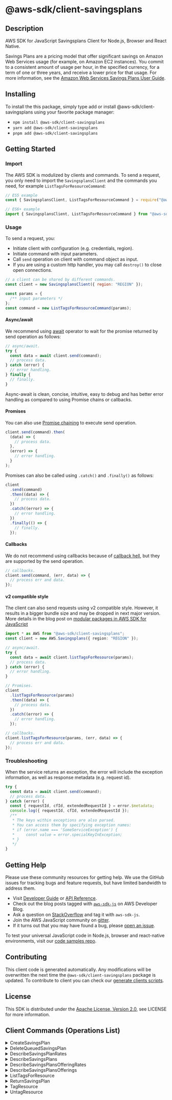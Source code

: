 <!-- generated file, do not edit directly -->

# @aws-sdk/client-savingsplans

## Description

AWS SDK for JavaScript Savingsplans Client for Node.js, Browser and React Native.

<p>Savings Plans are a pricing model that offer significant savings on Amazon Web Services usage (for example, on Amazon EC2 instances). You commit to a consistent
amount of usage per hour, in the specified currency, for a term of one or three years, and
receive a lower price for that usage. For more information, see the <a href="https://docs.aws.amazon.com/savingsplans/latest/userguide/">Amazon Web Services
Savings Plans User Guide</a>.</p>

## Installing

To install the this package, simply type add or install @aws-sdk/client-savingsplans
using your favorite package manager:

- `npm install @aws-sdk/client-savingsplans`
- `yarn add @aws-sdk/client-savingsplans`
- `pnpm add @aws-sdk/client-savingsplans`

## Getting Started

### Import

The AWS SDK is modulized by clients and commands.
To send a request, you only need to import the `SavingsplansClient` and
the commands you need, for example `ListTagsForResourceCommand`:

```js
// ES5 example
const { SavingsplansClient, ListTagsForResourceCommand } = require("@aws-sdk/client-savingsplans");
```

```ts
// ES6+ example
import { SavingsplansClient, ListTagsForResourceCommand } from "@aws-sdk/client-savingsplans";
```

### Usage

To send a request, you:

- Initiate client with configuration (e.g. credentials, region).
- Initiate command with input parameters.
- Call `send` operation on client with command object as input.
- If you are using a custom http handler, you may call `destroy()` to close open connections.

```js
// a client can be shared by different commands.
const client = new SavingsplansClient({ region: "REGION" });

const params = {
  /** input parameters */
};
const command = new ListTagsForResourceCommand(params);
```

#### Async/await

We recommend using [await](https://developer.mozilla.org/en-US/docs/Web/JavaScript/Reference/Operators/await)
operator to wait for the promise returned by send operation as follows:

```js
// async/await.
try {
  const data = await client.send(command);
  // process data.
} catch (error) {
  // error handling.
} finally {
  // finally.
}
```

Async-await is clean, concise, intuitive, easy to debug and has better error handling
as compared to using Promise chains or callbacks.

#### Promises

You can also use [Promise chaining](https://developer.mozilla.org/en-US/docs/Web/JavaScript/Guide/Using_promises#chaining)
to execute send operation.

```js
client.send(command).then(
  (data) => {
    // process data.
  },
  (error) => {
    // error handling.
  }
);
```

Promises can also be called using `.catch()` and `.finally()` as follows:

```js
client
  .send(command)
  .then((data) => {
    // process data.
  })
  .catch((error) => {
    // error handling.
  })
  .finally(() => {
    // finally.
  });
```

#### Callbacks

We do not recommend using callbacks because of [callback hell](http://callbackhell.com/),
but they are supported by the send operation.

```js
// callbacks.
client.send(command, (err, data) => {
  // process err and data.
});
```

#### v2 compatible style

The client can also send requests using v2 compatible style.
However, it results in a bigger bundle size and may be dropped in next major version. More details in the blog post
on [modular packages in AWS SDK for JavaScript](https://aws.amazon.com/blogs/developer/modular-packages-in-aws-sdk-for-javascript/)

```ts
import * as AWS from "@aws-sdk/client-savingsplans";
const client = new AWS.Savingsplans({ region: "REGION" });

// async/await.
try {
  const data = await client.listTagsForResource(params);
  // process data.
} catch (error) {
  // error handling.
}

// Promises.
client
  .listTagsForResource(params)
  .then((data) => {
    // process data.
  })
  .catch((error) => {
    // error handling.
  });

// callbacks.
client.listTagsForResource(params, (err, data) => {
  // process err and data.
});
```

### Troubleshooting

When the service returns an exception, the error will include the exception information,
as well as response metadata (e.g. request id).

```js
try {
  const data = await client.send(command);
  // process data.
} catch (error) {
  const { requestId, cfId, extendedRequestId } = error.$metadata;
  console.log({ requestId, cfId, extendedRequestId });
  /**
   * The keys within exceptions are also parsed.
   * You can access them by specifying exception names:
   * if (error.name === 'SomeServiceException') {
   *     const value = error.specialKeyInException;
   * }
   */
}
```

## Getting Help

Please use these community resources for getting help.
We use the GitHub issues for tracking bugs and feature requests, but have limited bandwidth to address them.

- Visit [Developer Guide](https://docs.aws.amazon.com/sdk-for-javascript/v3/developer-guide/welcome.html)
  or [API Reference](https://docs.aws.amazon.com/AWSJavaScriptSDK/v3/latest/index.html).
- Check out the blog posts tagged with [`aws-sdk-js`](https://aws.amazon.com/blogs/developer/tag/aws-sdk-js/)
  on AWS Developer Blog.
- Ask a question on [StackOverflow](https://stackoverflow.com/questions/tagged/aws-sdk-js) and tag it with `aws-sdk-js`.
- Join the AWS JavaScript community on [gitter](https://gitter.im/aws/aws-sdk-js-v3).
- If it turns out that you may have found a bug, please [open an issue](https://github.com/aws/aws-sdk-js-v3/issues/new/choose).

To test your universal JavaScript code in Node.js, browser and react-native environments,
visit our [code samples repo](https://github.com/aws-samples/aws-sdk-js-tests).

## Contributing

This client code is generated automatically. Any modifications will be overwritten the next time the `@aws-sdk/client-savingsplans` package is updated.
To contribute to client you can check our [generate clients scripts](https://github.com/aws/aws-sdk-js-v3/tree/main/scripts/generate-clients).

## License

This SDK is distributed under the
[Apache License, Version 2.0](http://www.apache.org/licenses/LICENSE-2.0),
see LICENSE for more information.

## Client Commands (Operations List)

<details>
<summary>
CreateSavingsPlan
</summary>

[Command API Reference](https://docs.aws.amazon.com/AWSJavaScriptSDK/v3/latest/client/savingsplans/command/CreateSavingsPlanCommand/) / [Input](https://docs.aws.amazon.com/AWSJavaScriptSDK/v3/latest/Package/-aws-sdk-client-savingsplans/Interface/CreateSavingsPlanCommandInput/) / [Output](https://docs.aws.amazon.com/AWSJavaScriptSDK/v3/latest/Package/-aws-sdk-client-savingsplans/Interface/CreateSavingsPlanCommandOutput/)

</details>
<details>
<summary>
DeleteQueuedSavingsPlan
</summary>

[Command API Reference](https://docs.aws.amazon.com/AWSJavaScriptSDK/v3/latest/client/savingsplans/command/DeleteQueuedSavingsPlanCommand/) / [Input](https://docs.aws.amazon.com/AWSJavaScriptSDK/v3/latest/Package/-aws-sdk-client-savingsplans/Interface/DeleteQueuedSavingsPlanCommandInput/) / [Output](https://docs.aws.amazon.com/AWSJavaScriptSDK/v3/latest/Package/-aws-sdk-client-savingsplans/Interface/DeleteQueuedSavingsPlanCommandOutput/)

</details>
<details>
<summary>
DescribeSavingsPlanRates
</summary>

[Command API Reference](https://docs.aws.amazon.com/AWSJavaScriptSDK/v3/latest/client/savingsplans/command/DescribeSavingsPlanRatesCommand/) / [Input](https://docs.aws.amazon.com/AWSJavaScriptSDK/v3/latest/Package/-aws-sdk-client-savingsplans/Interface/DescribeSavingsPlanRatesCommandInput/) / [Output](https://docs.aws.amazon.com/AWSJavaScriptSDK/v3/latest/Package/-aws-sdk-client-savingsplans/Interface/DescribeSavingsPlanRatesCommandOutput/)

</details>
<details>
<summary>
DescribeSavingsPlans
</summary>

[Command API Reference](https://docs.aws.amazon.com/AWSJavaScriptSDK/v3/latest/client/savingsplans/command/DescribeSavingsPlansCommand/) / [Input](https://docs.aws.amazon.com/AWSJavaScriptSDK/v3/latest/Package/-aws-sdk-client-savingsplans/Interface/DescribeSavingsPlansCommandInput/) / [Output](https://docs.aws.amazon.com/AWSJavaScriptSDK/v3/latest/Package/-aws-sdk-client-savingsplans/Interface/DescribeSavingsPlansCommandOutput/)

</details>
<details>
<summary>
DescribeSavingsPlansOfferingRates
</summary>

[Command API Reference](https://docs.aws.amazon.com/AWSJavaScriptSDK/v3/latest/client/savingsplans/command/DescribeSavingsPlansOfferingRatesCommand/) / [Input](https://docs.aws.amazon.com/AWSJavaScriptSDK/v3/latest/Package/-aws-sdk-client-savingsplans/Interface/DescribeSavingsPlansOfferingRatesCommandInput/) / [Output](https://docs.aws.amazon.com/AWSJavaScriptSDK/v3/latest/Package/-aws-sdk-client-savingsplans/Interface/DescribeSavingsPlansOfferingRatesCommandOutput/)

</details>
<details>
<summary>
DescribeSavingsPlansOfferings
</summary>

[Command API Reference](https://docs.aws.amazon.com/AWSJavaScriptSDK/v3/latest/client/savingsplans/command/DescribeSavingsPlansOfferingsCommand/) / [Input](https://docs.aws.amazon.com/AWSJavaScriptSDK/v3/latest/Package/-aws-sdk-client-savingsplans/Interface/DescribeSavingsPlansOfferingsCommandInput/) / [Output](https://docs.aws.amazon.com/AWSJavaScriptSDK/v3/latest/Package/-aws-sdk-client-savingsplans/Interface/DescribeSavingsPlansOfferingsCommandOutput/)

</details>
<details>
<summary>
ListTagsForResource
</summary>

[Command API Reference](https://docs.aws.amazon.com/AWSJavaScriptSDK/v3/latest/client/savingsplans/command/ListTagsForResourceCommand/) / [Input](https://docs.aws.amazon.com/AWSJavaScriptSDK/v3/latest/Package/-aws-sdk-client-savingsplans/Interface/ListTagsForResourceCommandInput/) / [Output](https://docs.aws.amazon.com/AWSJavaScriptSDK/v3/latest/Package/-aws-sdk-client-savingsplans/Interface/ListTagsForResourceCommandOutput/)

</details>
<details>
<summary>
ReturnSavingsPlan
</summary>

[Command API Reference](https://docs.aws.amazon.com/AWSJavaScriptSDK/v3/latest/client/savingsplans/command/ReturnSavingsPlanCommand/) / [Input](https://docs.aws.amazon.com/AWSJavaScriptSDK/v3/latest/Package/-aws-sdk-client-savingsplans/Interface/ReturnSavingsPlanCommandInput/) / [Output](https://docs.aws.amazon.com/AWSJavaScriptSDK/v3/latest/Package/-aws-sdk-client-savingsplans/Interface/ReturnSavingsPlanCommandOutput/)

</details>
<details>
<summary>
TagResource
</summary>

[Command API Reference](https://docs.aws.amazon.com/AWSJavaScriptSDK/v3/latest/client/savingsplans/command/TagResourceCommand/) / [Input](https://docs.aws.amazon.com/AWSJavaScriptSDK/v3/latest/Package/-aws-sdk-client-savingsplans/Interface/TagResourceCommandInput/) / [Output](https://docs.aws.amazon.com/AWSJavaScriptSDK/v3/latest/Package/-aws-sdk-client-savingsplans/Interface/TagResourceCommandOutput/)

</details>
<details>
<summary>
UntagResource
</summary>

[Command API Reference](https://docs.aws.amazon.com/AWSJavaScriptSDK/v3/latest/client/savingsplans/command/UntagResourceCommand/) / [Input](https://docs.aws.amazon.com/AWSJavaScriptSDK/v3/latest/Package/-aws-sdk-client-savingsplans/Interface/UntagResourceCommandInput/) / [Output](https://docs.aws.amazon.com/AWSJavaScriptSDK/v3/latest/Package/-aws-sdk-client-savingsplans/Interface/UntagResourceCommandOutput/)

</details>
